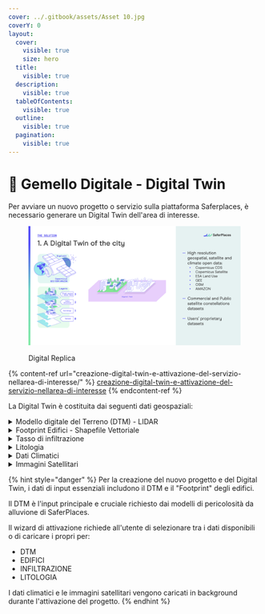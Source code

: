 ```yaml
---
cover: ../.gitbook/assets/Asset 10.jpg
coverY: 0
layout:
  cover:
    visible: true
    size: hero
  title:
    visible: true
  description:
    visible: true
  tableOfContents:
    visible: true
  outline:
    visible: true
  pagination:
    visible: true
---
```


# 📔 Gemello Digitale - Digital Twin

Per avviare un nuovo progetto o servizio sulla piattaforma Saferplaces, è necessario generare un Digital Twin dell'area di interesse.

<figure><img src="../.gitbook/assets/image (1).png" alt=""><figcaption><p>Digital Replica </p></figcaption></figure>

{% content-ref url="creazione-digital-twin-e-attivazione-del-servizio-nellarea-di-interesse/" %}
[creazione-digital-twin-e-attivazione-del-servizio-nellarea-di-interesse](creazione-digital-twin-e-attivazione-del-servizio-nellarea-di-interesse/)
{% endcontent-ref %}

La Digital Twin è costituita dai seguenti dati geospaziali:

<details>

<summary>Modello digitale del Terreno (DTM) - LIDAR</summary>

La piattaforma SaferPlaces consente agli utenti di selezionare diversi strati DTM disponibili con varie risoluzioni spaziali.

Durante la fase di attivazione, i livelli DTM sono ordinati in ordine decrescente di risoluzione.

Gli utenti possono scegliere tra i DTM partendo dalla più alta risoluzione spaziale (LIDAR) fino a prodotti regionali o nazionali con risoluzione più bassa.

In alternativa, se gli utenti dispongono dei propri dati DTM, possono caricarli direttamente utilizzando l'opzione UPLOAD e utilizzare i dati per creare il Gemello Digitale.

La piattaforma è ottimizzata per lavorare con dati DEM LIDAR ad alta risoluzione.

I DTM pre-caricati e disponibili a livello nazionale sono:

* LIDAR Ministero dell'Ambiente - [Piano Nazionale di Telerilevament](https://sim.mase.gov.it/portalediaccesso/mappe/#/viewer/new)o
* DTM [TINITALY](https://tinitaly.pi.ingv.it/Download_Area1_1.html)
* LIDAR Regione Emilia Romagna
* LIDAR Regione Veneto
* DTM Regionionali

\


</details>

<details>

<summary>Footprint Edifici - Shapefile Vettoriale</summary>

Il contorno (footprint) degli edifici è un dato utilizzato per calcolare il Danno Economico associato agli eventi di allagamento.

Questo layer geospaziale, in formato vettoriale shapefile, viene acquisito automaticamente dal set di dati di [Open Street Map](https://osmbuildings.org/?lat=43.94654\&lon=12.63075\&zoom=16.0\&tilt=30).\
In alternativa, l'utente può caricare informazioni specifiche direttamente sulla piattaforma utilizzando l'opzione UPLOAD.

</details>

<details>

<summary>Tasso di infiltrazione</summary>

Questo layer rappresenta la capacità di infiltrazione del suolo, collegata alla classificazione dell'uso del suolo. In particolare, l'uso del suolo urbanizzato o industriale avrà un tasso di infiltrazione vicino allo zero, mentre il suolo agricolo o le aree verdi avranno un tasso vicino a uno.

Nella creazione del Digital Twin, Saferplaces utilizza il layer di uso del suolo a 10 m fornito da ESA ([The European Space Agency (ESA) WorldCover 10 m 2021](https://esa-worldcover.org/)) .

Per l'area della Regione Emilia Romagna si utilizza il mosaico dell'uso del suolo da CORINE LAND COVER.

Se sono disponibili informazioni più dettagliate, gli utenti possono caricare uno shapefile vettoriale con le classi di uso del suolo utilizzando la funzione UPLOAD.

\


</details>

<details>

<summary>Litologia</summary>

La litologia del suolo, definita dalle classi tessiturali (Sabbia, Argilla e Limo), influisce sulla capacità e velocità di infiltrazione dell'acqua, riducendo così il run-off superficiale e contribuendo a mitigare gli allagamenti.

Questa informazione è un input per il modello di infiltrazione di Green-Ampt, implementato in strumenti specifici.

Il dato tessiturale è integrato nella piattaforma Saferplaces, con copertura globale e risoluzione spaziale di 100 m, ed è fornito da [OpenLandMap](https://opengeohub.org/about-openlandmap/).

Per la Regione Emilia Romagna, sono disponibili classi tessiturali fornite dal [Servizio Geologico](https://mappegis.regione.emilia-romagna.it/gstatico/documenti/dati_pedol/tessitura_pianura.pdf). Inoltre, se l'utente dispone di dati più dettagliati, può utilizzare la funzione UPLOAD per caricare uno shapefile vettoriale con le classi di uso del suolo.

</details>

<details>

<summary>Dati Climatici</summary>

Nella fase di attivazione del servizio è possibile acquisire automaticamente i dati climatici dei dataset presenti in [Copernicus CDS.](https://cds.climate.copernicus.eu)

</details>

<details>

<summary>Immagini Satellitari</summary>

Le funzioni si processamento dei dati satellitari consentono di estrarre automaticamente le aree allagate analizzando le immagini [Copernicus Sentinel](https://dataspace.copernicus.eu/explore-data/data-collections) sia ottiche che SAR.

</details>

{% hint style="danger" %}
Per la creazione del nuovo progetto e del Digital Twin, i dati di input essenziali includono il DTM e il "Footprint" degli edifici.

Il DTM è l'input principale e cruciale richiesto dai modelli di pericolosità da alluvione di SaferPlaces.

Il wizard di attivazione richiede all'utente di selezionare tra i dati disponibili o di caricare i propri per:

* DTM
* EDIFICI
* INFILTRAZIONE
* LITOLOGIA

I dati climatici e le immagini satellitari vengono caricati in background durante l'attivazione del progetto.
{% endhint %}

